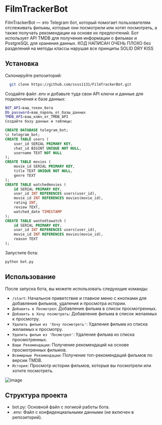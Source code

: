 # FilmTrackerBot


FilmTrackerBot — это Telegram бот, который помогает пользователям отслеживать фильмы, которые они посмотрели или хотят посмотреть, а также получать рекомендации на основе их предпочтений. Бот использует API TMDB для получения информации о фильмах и PostgreSQL для хранения данных.
КОД НАПИСАН ОЧЕНЬ ПЛОХО без разделений на методы классы нарушая все принципы SOLID DRY KISS 

## Установка
Склонируйте репозиторий:
```bash
  git clone https://github.com/ssss1131/FilmTrackerBot.git
```

Создайте файл .env и добавьте туда свои API ключи и данные для подключения к базе данных:
```bash
BOT_API=ваш_токен_бота
Db_password=ваш_пароль_от_базы_данных
TMDB_API=ваш_ключ_от_TMDB_API
Создайте базу данных и таблицы:
```

```sql
CREATE DATABASE telegram_bot;
\c telegram_bot;
CREATE TABLE users (
    user_id SERIAL PRIMARY KEY,
    chat_id BIGINT UNIQUE NOT NULL,
    username TEXT NOT NULL
);
CREATE TABLE movies (
    movie_id SERIAL PRIMARY KEY,
    title TEXT UNIQUE NOT NULL,
    genre TEXT
);
CREATE TABLE watchedmovies (
    id SERIAL PRIMARY KEY,
    user_id INT REFERENCES users(user_id),
    movie_id INT REFERENCES movies(movie_id),
    rating INT,
    review TEXT,
    watched_date TIMESTAMP
);
CREATE TABLE wantedtowatch (
    id SERIAL PRIMARY KEY,
    user_id INT REFERENCES users(user_id),
    movie_id INT REFERENCES movies(movie_id),
    reason TEXT
);
```

Запустите бота:
```bash
python bot.py
```
## Использование
После запуска бота, вы можете использовать следующие команды:

- `/start`: Начальное приветствие и главное меню с кнопками для добавления фильмов, удаления и просмотра истории.
- `Добавить в Посмотрел`: Добавление фильма в список просмотренных.
- `Добавить в Хочу посмотреть`: Добавление фильма в список желаемых к просмотру.
- `Удалить фильм из 'Хочу посмотреть'`: Удаление фильма из списка желаемых к просмотру.
- `Удалить фильм из 'Посмотрел'`: Удаление фильма из списка просмотренных.
-  `Ваши Рекомендации`: Получение рекомендаций на основе просмотренных фильмов.
- `Всемирные Рекомендации`: Получение топ-рекомендаций фильмов по версии TMDB.
- `История`: Просмотр истории фильмов, которые вы посмотрели или хотите посмотреть.

![image](https://github.com/ssss1131/Telegram_bot/assets/115891255/dd8cf158-8754-469c-8072-12e00f99d7c5)


## Структура проекта
- bot.py: Основной файл с логикой работы бота.
- .env: Файл с конфиденциальными данными (не включен в репозиторий).
